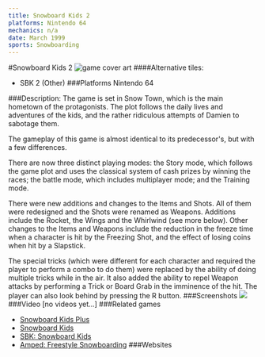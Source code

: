 ```yaml
---
title: Snowboard Kids 2
platforms: Nintendo 64
mechanics: n/a
date: March 1999
sports: Snowboarding
---
```

#Snowboard Kids 2
![game cover art](//images.igdb.com/igdb/image/upload/t_cover_big/l9dalxadszvn40vawjch.jpg "Logo Title Text 1")
####Alternative tiles:
* SBK 2 (Other)
###Platforms
Nintendo 64

###Description:
The game is set in Snow Town, which is the main hometown of the protagonists. The plot follows the daily lives and adventures of the kids, and the rather ridiculous attempts of Damien to sabotage them. 
 
The gameplay of this game is almost identical to its predecessor's, but with a few differences. 
 
There are now three distinct playing modes: the Story mode, which follows the game plot and uses the classical system of cash prizes by winning the races; the battle mode, which includes multiplayer mode; and the Training mode. 
 
There were new additions and changes to the Items and Shots. All of them were redesigned and the Shots were renamed as Weapons. Additions include the Rocket, the Wings and the Whirlwind (see more below). Other changes to the Items and Weapons include the reduction in the freeze time when a character is hit by the Freezing Shot, and the effect of losing coins when hit by a Slapstick. 
 
The special tricks (which were different for each character and required the player to perform a combo to do them) were replaced by the ability of doing multiple tricks while in the air. It also added the ability to repel Weapon attacks by performing a Trick or Board Grab in the imminence of the hit. The player can also look behind by pressing the R button.
###Screenshots
<a target="_blank" rel="noopener noreferrer" href="//images.igdb.com/igdb/image/upload/t_cover_big/rsi6bpuhafnm4mslmyb5.jpg"><img src="//images.igdb.com/igdb/image/upload/t_thumb/rsi6bpuhafnm4mslmyb5.jpg"/></a>
###Video
[no videos yet...]
###Related games
* [Snowboard Kids Plus](/games/snowboard-kids-plus-72103/)
* [Snowboard Kids](/games/snowboard-kids-3342/)
* [SBK: Snowboard Kids](/games/sbk-snowboard-kids-47725/)
* [Amped: Freestyle Snowboarding](/games/amped-freestyle-snowboarding-5484/)
###Websites

